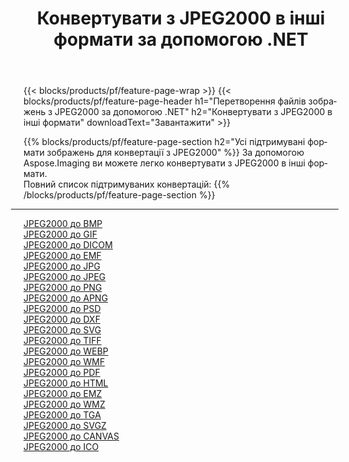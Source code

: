 ﻿---
title: Конвертувати з JPEG2000 в інші формати за допомогою .NET 
weight: 3920
url: /uk/net/conversion/from/jpeg2000 
lang: uk
langdirlevel: 2
locales: zh-hans,ja,it,ru,de,es,fr,nl,id,lt,pl,pt,vi,tr,ko,zh-hant,ar,hi,th,sv,cs,uk,he
description: За допомогою Aspose.Imaging ви можете легко конвертувати з JPEG2000 в інші формати
---

{{< blocks/products/pf/feature-page-wrap >}}
{{< blocks/products/pf/feature-page-header h1="Перетворення файлів зображень з JPEG2000 за допомогою .NET" h2="Конвертувати з JPEG2000 в інші формати" downloadText="Завантажити" >}}


{{% blocks/products/pf/feature-page-section  h2="Усі підтримувані формати зображень для конвертації з JPEG2000" %}}
За допомогою Aspose.Imaging ви можете легко конвертувати з JPEG2000 в інші формати.
<br/>
Повний список підтримуваних конвертацій:
{{% /blocks/products/pf/feature-page-section %}}
<div class="container-fluid productfamilypage bg-gray">
    <div class="convertypes bg-gray agp-content section">
        <div class="container">
		<hr style="margin-left:-20px;"/>
		<div class="row other-converters">
		    <div class='col-md-2 other-converter remove-lp remove-rp'><a href="/imaging/uk/net/conversion/jpeg2000-to-bmp" >JPEG2000 до BMP</a></div><div class='col-md-2 other-converter remove-lp remove-rp'><a href="/imaging/uk/net/conversion/jpeg2000-to-gif" >JPEG2000 до GIF</a></div><div class='col-md-2 other-converter remove-lp remove-rp'><a href="/imaging/uk/net/conversion/jpeg2000-to-dicom" >JPEG2000 до DICOM</a></div><div class='col-md-2 other-converter remove-lp remove-rp'><a href="/imaging/uk/net/conversion/jpeg2000-to-emf" >JPEG2000 до EMF</a></div><div class='col-md-2 other-converter remove-lp remove-rp'><a href="/imaging/uk/net/conversion/jpeg2000-to-jpg" >JPEG2000 до JPG</a></div><div class='col-md-2 other-converter remove-lp remove-rp'><a href="/imaging/uk/net/conversion/jpeg2000-to-jpeg" >JPEG2000 до JPEG</a></div><div class='col-md-2 other-converter remove-lp remove-rp'><a href="/imaging/uk/net/conversion/jpeg2000-to-png" >JPEG2000 до PNG</a></div><div class='col-md-2 other-converter remove-lp remove-rp'><a href="/imaging/uk/net/conversion/jpeg2000-to-apng" >JPEG2000 до APNG</a></div><div class='col-md-2 other-converter remove-lp remove-rp'><a href="/imaging/uk/net/conversion/jpeg2000-to-psd" >JPEG2000 до PSD</a></div><div class='col-md-2 other-converter remove-lp remove-rp'><a href="/imaging/uk/net/conversion/jpeg2000-to-dxf" >JPEG2000 до DXF</a></div><div class='col-md-2 other-converter remove-lp remove-rp'><a href="/imaging/uk/net/conversion/jpeg2000-to-svg" >JPEG2000 до SVG</a></div><div class='col-md-2 other-converter remove-lp remove-rp'><a href="/imaging/uk/net/conversion/jpeg2000-to-tiff" >JPEG2000 до TIFF</a></div><div class='col-md-2 other-converter remove-lp remove-rp'><a href="/imaging/uk/net/conversion/jpeg2000-to-webp" >JPEG2000 до WEBP</a></div><div class='col-md-2 other-converter remove-lp remove-rp'><a href="/imaging/uk/net/conversion/jpeg2000-to-wmf" >JPEG2000 до WMF</a></div><div class='col-md-2 other-converter remove-lp remove-rp'><a href="/imaging/uk/net/conversion/jpeg2000-to-pdf" >JPEG2000 до PDF</a></div><div class='col-md-2 other-converter remove-lp remove-rp'><a href="/imaging/uk/net/conversion/jpeg2000-to-html" >JPEG2000 до HTML</a></div><div class='col-md-2 other-converter remove-lp remove-rp'><a href="/imaging/uk/net/conversion/jpeg2000-to-emz" >JPEG2000 до EMZ</a></div><div class='col-md-2 other-converter remove-lp remove-rp'><a href="/imaging/uk/net/conversion/jpeg2000-to-wmz" >JPEG2000 до WMZ</a></div><div class='col-md-2 other-converter remove-lp remove-rp'><a href="/imaging/uk/net/conversion/jpeg2000-to-tga" >JPEG2000 до TGA</a></div><div class='col-md-2 other-converter remove-lp remove-rp'><a href="/imaging/uk/net/conversion/jpeg2000-to-svgz" >JPEG2000 до SVGZ</a></div><div class='col-md-2 other-converter remove-lp remove-rp'><a href="/imaging/uk/net/conversion/jpeg2000-to-canvas" >JPEG2000 до CANVAS</a></div><div class='col-md-2 other-converter remove-lp remove-rp'><a href="/imaging/uk/net/conversion/jpeg2000-to-ico" >JPEG2000 до ICO</a></div>
                </div>
        </div>
    </div>
</div>
<br/>


